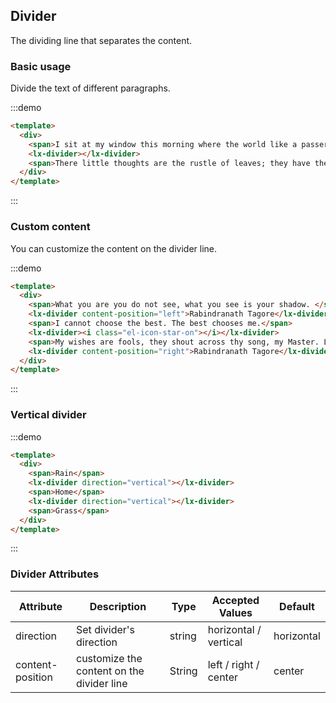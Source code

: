 ## Divider

The dividing line that separates the content.

### Basic usage

Divide the text of different paragraphs.

:::demo
```html
<template>
  <div>
    <span>I sit at my window this morning where the world like a passer-by stops for a moment, nods to me and goes.</span>
    <lx-divider></lx-divider>
    <span>There little thoughts are the rustle of leaves; they have their whisper of joy in my mind.</span>
  </div>
</template>
```
:::

### Custom content

You can customize the content on the divider line.


:::demo
```html
<template>
  <div>
    <span>What you are you do not see, what you see is your shadow. </span>
    <lx-divider content-position="left">Rabindranath Tagore</lx-divider>
    <span>I cannot choose the best. The best chooses me.</span>
    <lx-divider><i class="el-icon-star-on"></i></lx-divider>
    <span>My wishes are fools, they shout across thy song, my Master. Let me but listen.</span>
    <lx-divider content-position="right">Rabindranath Tagore</lx-divider>
  </div>
</template>
```
:::

### Vertical divider

:::demo
```html
<template>
  <div>
    <span>Rain</span>
    <lx-divider direction="vertical"></lx-divider>
    <span>Home</span>
    <lx-divider direction="vertical"></lx-divider>
    <span>Grass</span>
  </div>
</template>
```
:::

### Divider Attributes
| Attribute      | Description          | Type      | Accepted Values       | Default  |
|-------------  |---------------- |---------------- |---------------------- |-------- |
| direction      | Set divider's direction  | string  |          horizontal / vertical           |    horizontal     |
| content-position      | customize the content on the divider line | String  |  left / right / center  |  center |